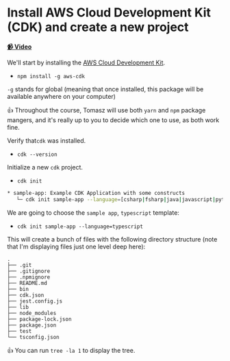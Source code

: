 # Install AWS Cloud Development Kit (CDK) and create a new project

**[📹 Video](https://egghead.io/lessons/aws-install-aws-cloud-development-kit-cdk-and-create-a-new-project)**

We'll start by installing the [AWS Cloud Development Kit](https://aws.amazon.com/cdk/).

* `npm install -g aws-cdk`

`-g` stands for global (meaning that once installed, this package will be available anywhere on your computer)

👍 Throughout the course, Tomasz will use both `yarn` and `npm` package mangers, and it's really up to you to decide which one to use, as both work fine.

Verify that`cdk` was installed.

* `cdk --version`

Initialize a new `cdk` project.

* `cdk init`

```bash
* sample-app: Example CDK Application with some constructs
   └─ cdk init sample-app --language=[csharp|fsharp|java|javascript|python|typescript]
```
We are going to choose the `sample app`, `typescript` template:

* `cdk init sample-app --language=typescript`

This will create a bunch of files with the following directory structure (note that I'm displaying files just one level deep here):

```
.
├── .git
├── .gitignore
├── .npmignore
├── README.md
├── bin
├── cdk.json
├── jest.config.js
├── lib
├── node_modules
├── package-lock.json
├── package.json
├── test
└── tsconfig.json
```
👍 You can run `tree -la 1` to display the tree.